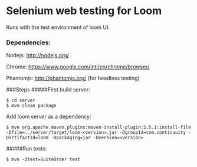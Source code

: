 # Selenium web testing for Loom

Runs with the test environment of loom UI.

### Dependencies:
Nodejs: http://nodejs.org/

Chrome: https://www.google.com/intl/en/chrome/browser/

Phantomjs: http://phantomjs.org/ (for headless testing)

###Steps
#####First build server:

```
$ cd server
$ mvn clean package
```

Add loom server as a dependency:

```
$ mvn org.apache.maven.plugins:maven-install-plugin:2.5.1:install-file -Dfile=../server/target/loom-<version>.jar -DgroupId=com.continuuity -DartifactId=loom -Dpackaging=jar -Dversion=<version>
```

#####Run tests:

```
$ mvn -Dtest=SuiteOrder test
```


